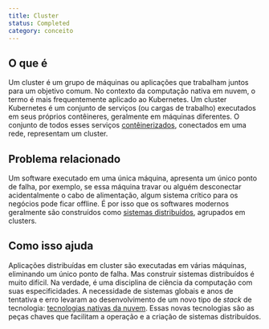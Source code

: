 ```yaml
---
title: Cluster
status: Completed
category: conceito
---
```


## O que é  
Um cluster é um grupo de máquinas ou aplicações que trabalham juntos para um objetivo comum. No contexto da computação nativa em nuvem, o termo é mais frequentemente aplicado ao Kubernetes. Um cluster Kubernetes é um conjunto de serviços (ou cargas de trabalho) executados em seus próprios contêineres, geralmente em máquinas diferentes. O conjunto de todos esses serviços [contêinerizados](/pt-br/containerization/), conectados em uma rede, representam um cluster.

## Problema relacionado
Um software executado em uma única máquina, apresenta um único ponto de falha, por exemplo, se essa máquina travar ou alguém desconectar acidentalmente o cabo de alimentação, algum sistema crítico para os negócios pode ficar offline. É por isso que os softwares modernos geralmente são construídos como [sistemas distribuídos](/distributed_apps/), agrupados em clusters.

## Como isso ajuda
Aplicações distribuídas em cluster são executadas em várias máquinas, eliminando um único ponto de falha. Mas construir sistemas distribuídos é muito difícil. Na verdade, é uma disciplina de ciência da computação com suas especificidades. A necessidade de sistemas globais e anos de tentativa e erro levaram ao desenvolvimento de um novo tipo de *stack* de tecnologia: [tecnologias nativas da nuvem](/cloud_native_tech/). Essas novas tecnologias são as peças chaves que facilitam a operação e a criação de sistemas distribuídos.


